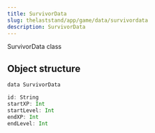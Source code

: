 ```yaml
---
title: SurvivorData
slug: thelaststand/app/game/data/survivordata
description: SurvivorData
---
```


SurvivorData class

## Object structure

```scala
data SurvivorData

id: String
startXP: Int
startLevel: Int
endXP: Int
endLevel: Int

```
